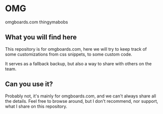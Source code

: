 # OMG
omgboards.com thingymabobs

## What you will find here

This repository is for omgboards.com, here we will try to keep track of some customizations from css snippets, to some custom code.

It serves as a fallback backup, but also a way to share with others on the team. 

## Can you use it?

Probably not, it's mainly for omgboards.com, and we can't always share all the details. Feel free to browse around, but I don't recommend, nor support, what I share on this repository. 